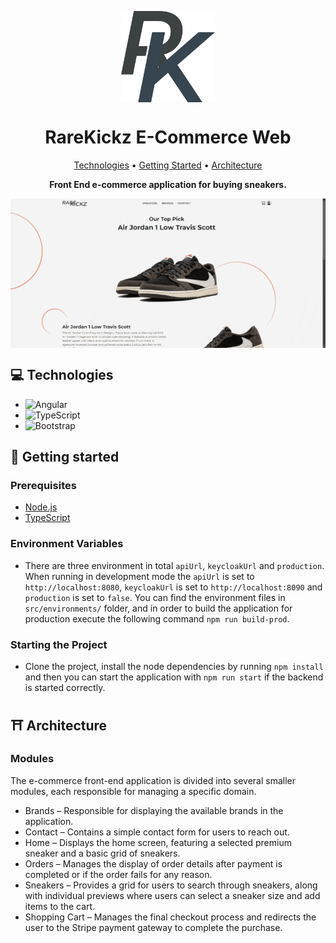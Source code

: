 <p align="center">
<img align="center" width="150" alt="Rare Kickz Logo" src="./src/assets/rk-short-logo.png" />
</p>
<h1 align="center" style="font-weight: bold;">RareKickz E-Commerce Web</h1>

<p align="center">
  <a href="#tech">Technologies</a> •
  <a href="#started">Getting Started</a> •
  <a href="#arch">Architecture</a>
</p>

<p align="center">
    <b>Front End e-commerce application for buying sneakers.</b>
</p>

<p align="center">
<img align="center" alt="Rare Kickz Logo" src="./src/assets/rk-preview.gif" />
</p>

<h2 id="technologies">💻 Technologies</h2>

- ![Angular](https://img.shields.io/badge/Angular-%23DD0031.svg?logo=angular&logoColor=white)
- ![TypeScript](https://img.shields.io/badge/TypeScript-3178C6?logo=typescript&logoColor=fff)
- ![Bootstrap](https://img.shields.io/badge/Bootstrap-7952B3?logo=bootstrap&logoColor=fff)

<h2 id="started">🚀 Getting started</h2>
<h3>Prerequisites</h3>

- [Node.js](https://nodejs.org/en/download/package-manager)
- [TypeScript](https://www.npmjs.com/package/typescript)

<h3>Environment Variables</h3>

- There are three environment in total `apiUrl`, `keycloakUrl` and `production`. When running in development mode the `apiUrl` is set to `http://localhost:8080`, `keycloakUrl` is set to `http://localhost:8090` and `production` is set to `false`. You can find the environment files in `src/environments/` folder, and in order to build the application for production execute the following command `npm run build-prod`.

<h3>Starting the Project</h3>

- Clone the project, install the node dependencies by running `npm install` and then you can start the application with `npm run start` if the backend is started correctly.

<h2 id="arch">⛩️ Architecture</h2>
<h3>Modules</h3>
The e-commerce front-end application is divided into several smaller modules, each responsible for managing a specific domain.

- Brands – Responsible for displaying the available brands in the application.
- Contact – Contains a simple contact form for users to reach out.
- Home – Displays the home screen, featuring a selected premium sneaker and a basic grid of sneakers.
- Orders – Manages the display of order details after payment is completed or if the order fails for any reason.
- Sneakers – Provides a grid for users to search through sneakers, along with individual previews where users can select a sneaker size and add items to the cart.
- Shopping Cart – Manages the final checkout process and redirects the user to the Stripe payment gateway to complete the purchase.
